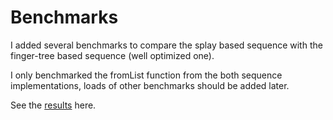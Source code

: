 Benchmarks
==========

I added several benchmarks to compare the splay based sequence with the finger-tree based sequence (well optimized one).

I only benchmarked the fromList function from the both sequence implementations, loads of other benchmarks
should be added later. 

See the [results](https://rawgit.com/zeling/splay/master/seq-bench.html) here.

